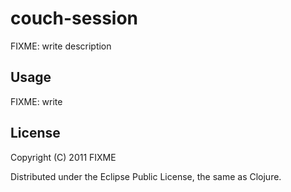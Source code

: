 # couch-session

FIXME: write description

## Usage

FIXME: write

## License

Copyright (C) 2011 FIXME

Distributed under the Eclipse Public License, the same as Clojure.

